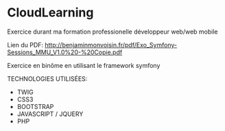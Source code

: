# CloudLearning
Exercice durant ma formation professionelle développeur web/web mobile

Lien du PDF: http://benjaminmonvoisin.fr/pdf/Exo_Symfony-Sessions_MMU_V1.0%20-%20Copie.pdf

Exercice en binôme en utilisant le framework symfony

TECHNOLOGIES UTILISÉES:

* TWIG
* CSS3
* BOOTSTRAP
* JAVASCRIPT / JQUERY
* PHP
